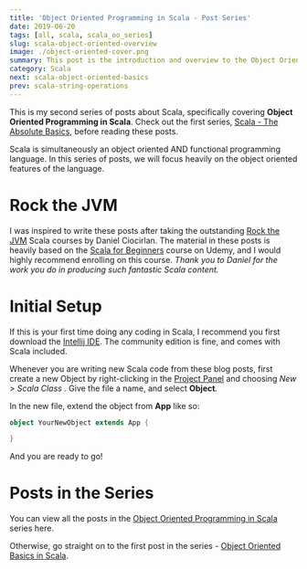 ```yaml
---
title: 'Object Oriented Programming in Scala - Post Series'
date: 2019-06-20
tags: [all, scala, scala_oo_series]
slug: scala-object-oriented-overview
image: ./object-oriented-cover.png
summary: This post is the introduction and overview to the Object Oriented Programming in Scala post series. Covers what you can expect to learn in this series of posts
category: Scala
next: scala-object-oriented-basics
prev: scala-string-operations
---
```


This is my second series of posts about Scala, specifically covering **Object Oriented Programming in Scala**. Check out the first series, [Scala - The Absolute Basics](../blog/scala_basics_series/), before reading these posts.

Scala is simultaneously an object oriented AND functional programming language. In this series of posts, we will focus heavily on the object oriented features of the language.

# Rock the JVM

I was inspired to write these posts after taking the outstanding [Rock the JVM](https://rockthejvm.com) Scala courses by Daniel Ciocirlan. The material in these posts is heavily based on the [Scala for Beginners](https://www.udemy.com/course/rock-the-jvm-scala-for-beginners/?couponCode=ROCKTHEJVM) course on Udemy, and I would highly recommend enrolling on this course. _Thank you to Daniel for the work you do in producing such fantastic Scala content._

# Initial Setup

If this is your first time doing any coding in Scala, I recommend you first download the [Intellij IDE](https://www.jetbrains.com/idea/). The community edition is fine, and comes with Scala included.

Whenever you are writing new Scala code from these blog posts, first create a new Object by right-clicking in the [Project Panel](https://www.jetbrains.com/help/idea/project-tool-window.html) and choosing _New > Scala Class_ . Give the file a name, and select **Object**.

In the new file, extend the object from **App** like so:

```scala
object YourNewObject extends App {

}
```

And you are ready to go!

# Posts in the Series

You can view all the posts in the [Object Oriented Programming in Scala](../blog/scala_oo_series/) series here.

Otherwise, go straight on to the first post in the series - [Object Oriented Basics in Scala](./scala-object-oriented-basics/).
